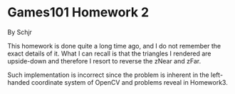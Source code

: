 # Games101 Homework 2
By Schjr

This homework is done quite a long time ago, and
I do not remember the exact details of it. What
I can recall is that the triangles I rendered are
upside-down and therefore I resort to reverse the
zNear and zFar.

Such implementation is incorrect since the problem
is inherent in the left-handed coordinate system of
OpenCV and problems reveal in Homework3.
